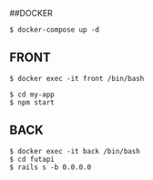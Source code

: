 ##DOCKER

```
$ docker-compose up -d
```

## FRONT
```
$ docker exec -it front /bin/bash

$ cd my-app
$ npm start
```

## BACK

```
$ docker exec -it back /bin/bash
$ cd futapi
$ rails s -b 0.0.0.0
```

